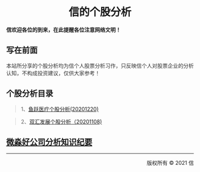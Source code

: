 # <center>信的个股分析</center>
**信欢迎各位的到来，在此提醒各位注意网络文明！**
## 写在前面

<font color="#333333">本站所分享的个股分析均为信个人股票分析习作，只反映信个人对股票企业的分析认知，不构成投资建议，仅供大家参考！</font>

## 个股分析目录

> 1、[鱼跃医疗个股分析(20201220)](./stock_analysis_yuyueyiliao.md)

> 2、[双汇发展个股分析（20201108)](./stock_analysis_shuanghuifazhan.md)


## [微淼好公司分析知识纪要](./good_company.md)

---
<p align="right" color="green">版权所有 © 2021 信</p>
